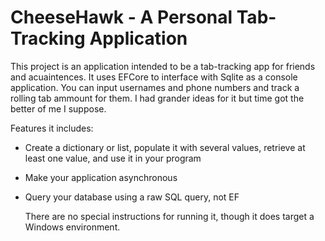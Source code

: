 # CheeseHawk - A Personal Tab-Tracking Application
This project is an application intended to be a tab-tracking app for friends and acuaintences. It uses EFCore to interface with Sqlite as a console application. You can input usernames and phone numbers and track a rolling tab ammount for them. I had grander ideas for it but time got the better of me I suppose.

Features it includes:
- Create a dictionary or list, populate it with several values, retrieve at least one value, and use it in your program
- Make your application asynchronous
- Query your database using a raw SQL query, not EF

  There are no special instructions for running it, though it does target a Windows environment.
